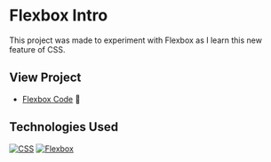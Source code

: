 # Flexbox Intro

This project was made to experiment with Flexbox as I learn this new feature of CSS.

## View Project
- [Flexbox Code](https://github.com/RyanBeiden/flexbox-intro/blob/master/main.css) 👀

## Technologies Used
[![CSS](https://img.shields.io/badge/-CSS-2c9fcc?style=flat-square)](#) [![Flexbox](https://img.shields.io/badge/-Flexbox-2c9fcc?style=flat-square)](#)
